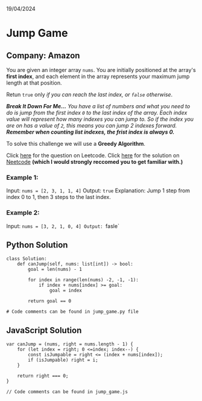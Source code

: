 19/04/2024
# Jump Game 
## Company: Amazon

You are given an integer array `nums`. You are initially positioned at the array's **first index**,
and each element in the array represents your maximum jump length at that position.

Retun `true` only *if you can reach the last index, or `false` otherwise*.

***Break It Down For Me...***
*You have a list of numbers and what you need to do is jump from the first index `0` to the last*
*index of the array. Each index value will represent how many indexes you can jump to. So if the index*
*you are on has a value of `2`, this means you can jump 2 indexes forward.*  
***Remember when counting list indexes, the frist index is always 0.***

To solve this challenge we will use a **Greedy Algorithm**.


Click [here](https://leetcode.com/problems/jump-game/description/) for the question on Leetcode.
Click [here](https://www.youtube.com/watch?v=Yan0cv2cLy8) for the solution on [Neetcode](https://neetcode.io/) **(which I would strongly reccomed you to get familiar with.)**


### Example 1:
Input: `nums = [2, 3, 1, 1, 4]`
Output: `true`
Explanation: Jump 1 step from index 0 to 1, then 3 steps to the last index.

### Example 2:
Input: `nums = [3, 2, 1, 0, 4]
Output: `fasle`


## Python Solution
```
class Solution:
    def canJump(self, nums: list[int]) -> bool:
        goal = len(nums) - 1

        for index in range(len(nums) -2, -1, -1):
            if index + nums[index] >= goal:
                goal = index
        
        return goal == 0

# Code comments can be found in jump_game.py file
```

## JavaScript Solution
```
var canJump = (nums, right = nums.length - 1) {
    for (let index = right; 0 <=index; index--) {
        const isJumpable = right <= (index + nums[index]);
        if (isJumpable) right = i;
    }

    return right === 0;
}

// Code comments can be found in jump_game.js
```